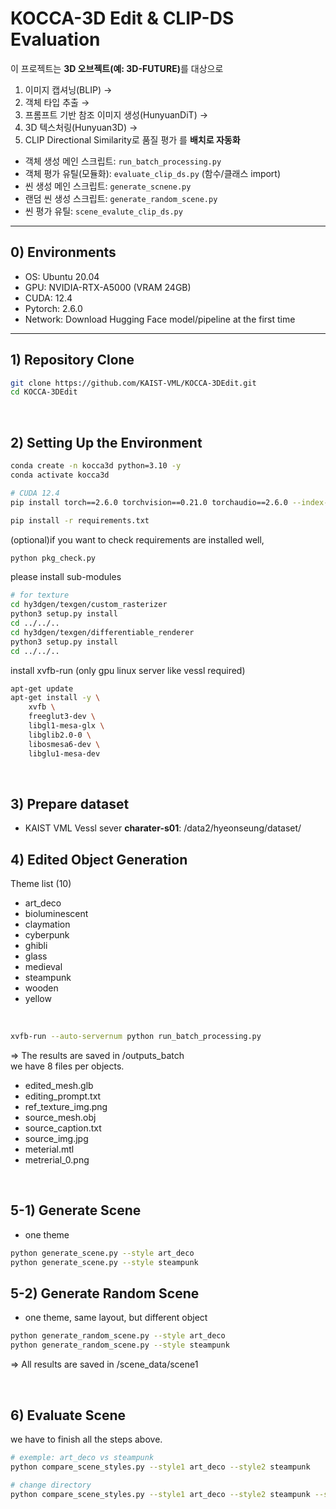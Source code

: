 # KOCCA-3D Edit & CLIP-DS Evaluation 

이 프로젝트는 <b>3D 오브젝트(예: 3D-FUTURE)</b>를 대상으로

1) 이미지 캡셔닝(BLIP) → 
2) 객체 타입 추출 → 
3) 프롬프트 기반 참조 이미지 생성(HunyuanDiT) →  
4) 3D 텍스처링(Hunyuan3D) → 
5) CLIP Directional Similarity로 품질 평가 를 **배치로 자동화**

- 객체 생성 메인 스크립트: `run_batch_processing.py`  
- 객체 평가 유틸(모듈화): `evaluate_clip_ds.py` (함수/클래스 import)
- 씬 생성 메인 스크립트: `generate_scnene.py`
- 랜덤 씬 생성 스크립트: `generate_random_scene.py`
- 씬 평가 유틸: `scene_evalute_clip_ds.py`

---

## 0) Environments

- OS: Ubuntu 20.04
- GPU: NVIDIA-RTX-A5000 (VRAM 24GB)
- CUDA: 12.4
- Pytorch: 2.6.0 
- Network: Download Hugging Face model/pipeline at the first time

---

## 1) Repository Clone

```bash
git clone https://github.com/KAIST-VML/KOCCA-3DEdit.git
cd KOCCA-3DEdit
```

<br>

## 2) Setting Up the Environment
```bash
conda create -n kocca3d python=3.10 -y
conda activate kocca3d
```

```bash
# CUDA 12.4
pip install torch==2.6.0 torchvision==0.21.0 torchaudio==2.6.0 --index-url https://download.pytorch.org/whl/cu124
```

```bash
pip install -r requirements.txt
```

(optional)if you want to check requirements are installed well,
```bash
python pkg_check.py
```

please install sub-modules
```bash
# for texture
cd hy3dgen/texgen/custom_rasterizer
python3 setup.py install
cd ../../..
cd hy3dgen/texgen/differentiable_renderer
python3 setup.py install
cd ../../..
```


install xvfb-run (only gpu linux server like vessl required)
```bash
apt-get update
apt-get install -y \
    xvfb \
    freeglut3-dev \
    libgl1-mesa-glx \
    libglib2.0-0 \
    libosmesa6-dev \
    libglu1-mesa-dev
```

<br>

## 3) Prepare dataset
- KAIST VML Vessl sever **charater-s01**: /data2/hyeonseung/dataset/


## 4) Edited Object Generation
 

Theme list (10)
- art_deco
- bioluminescent
- claymation
- cyberpunk
- ghibli
- glass
- medieval
- steampunk
- wooden
- yellow


<br> 

```bash
xvfb-run --auto-servernum python run_batch_processing.py
```
=> The results are saved in /outputs_batch
<br> we have 8 files per objects.
<br>
- edited_mesh.glb
- editing_prompt.txt
- ref_texture_img.png
- source_mesh.obj
- source_caption.txt
- source_img.jpg
- meterial.mtl
- metrerial_0.png

<br>

## 5-1) Generate Scene
- one theme
```bash
python generate_scene.py --style art_deco
python generate_scene.py --style steampunk
```

## 5-2) Generate Random Scene
- one theme, same layout, but different object
```bash
python generate_random_scene.py --style art_deco
python generate_random_scene.py --style steampunk
```

=> All results are saved in /scene_data/scene1


<br>

## 6) Evaluate Scene
we have to finish all the steps above.

```bash
# exemple: art_deco vs steampunk 
python compare_scene_styles.py --style1 art_deco --style2 steampunk

# change directory
python compare_scene_styles.py --style1 art_deco --style2 steampunk --scene_dir /source/sola/Kocca_3Dedit/scene_data/scene1
```


